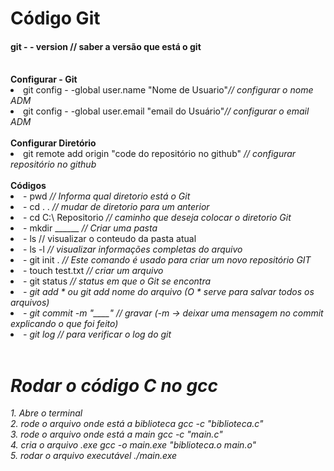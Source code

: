 # Código Git
 
#### git - - version // saber a versão que está o git 
<br/>
    <strong>Configurar - Git</strong>
     <li>git config - -global user.name "Nome de Usuario"<em>// configurar o nome ADM</em> </li>
     <li>git config - -global user.email "email do Usuário"<em>// configurar o email ADM</em></li>
     <br/>
    <strong>Configurar Diretório</strong>
    <li>git remote add origin "code do repositório no github" <em>// configurar repositório no github</em></li>   
    <br/>
    <strong>Códigos</strong>
    <li>- pwd  <em>// Informa qual diretorio está o Git</em></li>
    <li>- cd . .  <em>// mudar de diretorio para um anterior</em></li>
    <li>- cd C:\ Repositorio <em>// caminho que deseja colocar o diretorio Git</em></li>
    <li>- mkdir ______  <em>// Criar uma pasta</em></li>
    <li>- ls  <en>// visualizar o conteudo da pasta atual</em></li>
    <li>- ls -l  <em>// visualizar informações completas do arquivo</em></li>
    <li>- git init . <em>// Este comando é usado para criar um novo repositório GIT</em></li>
    <li>- touch test.txt  <em>// criar um arquivo</em></li>
    <li>- git status  <em>// status em que o Git se encontra
    <li>- git add * ou git add nome do arquivo  <em>(O * serve para salvar todos os arquivos)</em></li>
    <li>- git commit -m "____" 
    <em>// gravar  (-m → deixar uma mensagem no commit explicando o que foi feito)</em></li>
    <li>- git log  <em>// para verificar o log do git</em></li>
    <br/>
    <h1><strong>Rodar o código C no gcc</strong><br/></h1>
    1. Abre o terminal <br/>
    2. rode o arquivo onde está a biblioteca gcc -c "biblioteca.c"<br/>
    3. rode o arquivo onde está a main gcc -c "main.c"<br/>
    4. cria o arquivo .exe gcc -o main.exe "biblioteca.o main.o"<br/>
    5. rodar o arquivo executável ./main.exe

